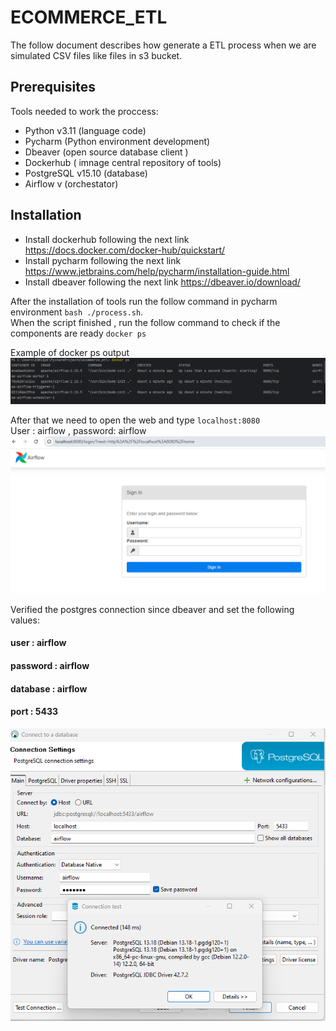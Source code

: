 # ECOMMERCE_ETL

The follow document describes how generate a ETL process when we are simulated CSV files like files in s3 bucket.

## Prerequisites
Tools needed to work the proccess:
- Python v3.11 (language code)
- Pycharm (Python environment development)
- Dbeaver (open source database client )
- Dockerhub ( imnage central repository of tools)
- PostgreSQL v15.10 (database)
- Airflow v (orchestator)

## Installation
- Install dockerhub following the next link https://docs.docker.com/docker-hub/quickstart/
- Install pycharm following the next link https://www.jetbrains.com/help/pycharm/installation-guide.html
- Install dbeaver following the next link https://dbeaver.io/download/

After the installation of tools run the follow command in pycharm environment `bash ./process.sh`.  
When the script finished , run the follow command to check if the components are ready `docker ps`  

Example of docker ps output
![docker-ps](./images/docker_ps.png)

After that we need to open the web and type `localhost:8080`  
User : airflow , password: airflow
![airflow-web](./images/airflow-web.png)

Verified the postgres connection since dbeaver and set the following values:
#### user : airflow 
#### password : airflow 
#### database : airflow 
#### port : 5433 

![postgres-connection](./images/postgres-connection.png)